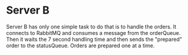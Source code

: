 # Server B

Server B has only one simple task to do that is to handle the orders. It connects to RabbitMQ and consumes a message from the orderQueue. Then it waits the 7 second handling time and then sends the "prepared" order to the statusQueue. Orders are prepared one at a time.
